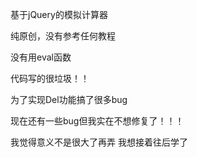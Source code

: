 基于jQuery的模拟计算器

纯原创，没有参考任何教程

没有用eval函数

代码写的很垃圾！！

为了实现Del功能搞了很多bug

现在还有一些bug但我实在不想修复了！！！

我觉得意义不是很大了再弄 我想接着往后学了
